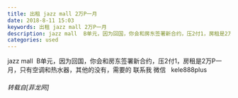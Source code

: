 ```yaml
---
title: 出租 jazz mall 2万P一月
date: 2018-8-11 15:03
keywords: 出租 jazz mall 2万P一月
description: jazz mall  B单元，因为回国，你会和房东签署新合约，压2付1，房租是2万P一月，只有空调和热水器，其他的没有，需要的 联系我 微信   kele888plus
categories: used
---
```

<td class="t_f" id="postmessage_1626306">

jazz mall  B单元，因为回国，你会和房东签署新合约，压2付1，房租是2万P一月，只有空调和热水器，其他的没有，需要的 联系我 微信   kele888plus</td>
###### 转载自[菲龙网]